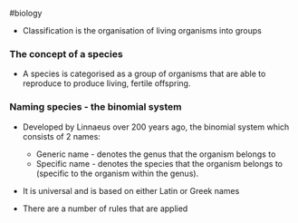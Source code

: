 #biology
 - Classification is the organisation of living organisms into groups
### The concept of a species
- A species is categorised as a group of organisms that are able to reproduce to produce living, fertile offspring.

### Naming species - the binomial system
- Developed by Linnaeus over 200 years ago, the binomial system which consists of 2 names:
    - Generic name - denotes the genus that the organism belongs to
    - Specific name - denotes the species that the organism belongs to (specific to the organism within the genus).
- It is universal and is based on either Latin or Greek names

- There are a number of rules that are applied
